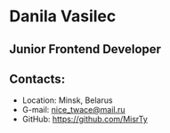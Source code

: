 # Danila Vasilec
## Junior Frontend Developer
## Contacts:
* Location: Minsk, Belarus
* G-mail: nice_twace@mail.ru
* GitHub: https://github.com/MisrTy

